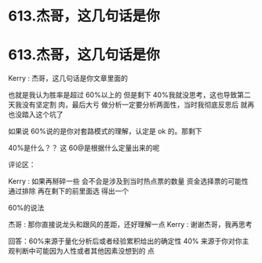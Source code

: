 # 613.杰哥，这几句话是你

# 613.杰哥，这几句话是你

Kerry : 杰哥，这几句话是你文章里面的

也就是我认为胜率是超过 60%以上的 但是剩下 40%我就没思考，这也导致第二天我没有坚定割 肉，最后大亏 做分析一定要分析两面性，当时我彻底反思后 就再也没踏入这个坑了

如果说 60%说的是你对套路模式的理解，认定是 ok 的。那剩下

40%是什么？？ 这 60@是根据什么定量出来的呢

评论区：

Kerry : 如果再掰碎一些 会不会是涉及到当时热点票的数量 资金选择票的可能性 通过排除 再在剩下的前里面选 得出一个

60%的说法

杰哥 : 那你直接说龙头和跟风的差距，还好理解一点 Kerry : 谢谢杰哥，我再思考

回答：60%来源于量化分析后或者经验累积给出的确定性 40% 来源于你对你主观判断中可能因为人性或者其他因素没想到的 点